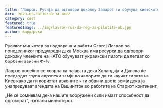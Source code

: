 ```yaml
---
title: "Лавров: Русија да одговори доколку Западот ги обучува киевските пилоти Ф-16"
date: 2023-05-30T18:00:34.497Z
category: свет
featured: true
featuredImage: ../img/lavrov-rus-da-reg-za-pilotite-ob.jpg
author: Вардарски
---
```

Рускиот министер за надворешни работи Сергеј Лавров во понеделникот предупреди дека Москва има ресурси да одговори доколку членките на НАТО обучуваат украински пилоти да летаат со борбени авиони Ф-16.

Лавров посебно се осврна на најавата дека Холандија и Данска ќе предводат група европски земји во напорите да ги научат силите на Киев како да ги користат авионите и ги обвини двете земји дека ја унапредуваат агендата на Вашингтон во работите на Стариот континент.

„Не се сомневам дека нашите вооружени сили имаат способност да одговорат“, нагласи министерот.